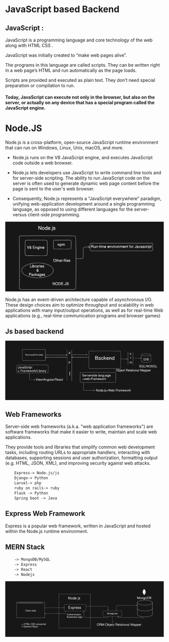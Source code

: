 # JavaScript based Backend 
## JavaScript :
JavaScript is a programming language and core technology of the web along with HTML CSS .

JavaScript was initially created to “make web pages alive”.

The programs in this language are called scripts. They can be written right in a web page’s HTML and run automatically as the page loads.

Scripts are provided and executed as plain text. They don’t need special preparation or compilation to run.

#### Today, JavaScript can execute not only in the browser, but also on the server, or actually on any device that has a special program called the JavaScript engine.

# Node.JS 
Node.js is a cross-platform, open-source JavaScript runtime environment that can run on Windows, Linux, Unix, macOS, and more.
- Node.js runs on the V8 JavaScript engine, and executes JavaScript code outside a web browser.

- Node.js lets developers use JavaScript to write command line tools and for server-side scripting. The ability to run JavaScript code on the server is often used to generate dynamic web page content before the page is sent to the user's web browser.
-  Consequently, Node.js represents a "JavaScript everywhere" paradigm, unifying web-application development around a single programming language, as opposed to using different languages for the server- versus client-side programming.

![alt text](img/image-5.png)

Node.js has an event-driven architecture capable of asynchronous I/O. These design choices aim to optimize throughput and scalability in web applications with many input/output operations, as well as for real-time Web applications (e.g., real-time communication programs and browser games)


## Js based backend 
![alt text](img/image-6.png)


## Web Frameworks

Server-side web frameworks (a.k.a. "web application frameworks") are software frameworks that make it easier to write, maintain and scale web applications.

They provide tools and libraries that simplify common web development tasks, including routing URLs to appropriate handlers, interacting with databases, supporting sessions and user authorization, formatting output (e.g. HTML, JSON, XML), and improving security against web attacks.

        Express-> Node.js/js
        Django-> Python
        Larvel-> php
        ruby on rails-> ruby
        Flask -> Python
        Spring boot -> Java

## Express Web Framework
Express is a popular web framework, written in JavaScript and hosted within the Node.js runtime environment. 


## MERN Stack
        -> MongoDB/MySQL
        -> Express
        -> React 
        -> Nodejs

![alt text](img/image-9.png)

